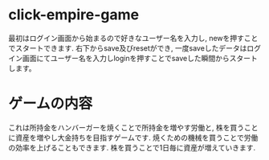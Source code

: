 # click-empire-game
最初はログイン画面から始まるので好きなユーザー名を入力し, newを押すことでスタートできます.
右下からsave及びresetができ, 一度saveしたデータはログイン画面にてユーザー名を入力しloginを押すことでsaveした瞬間からスタートします。

# ゲームの内容
これは所持金をハンバーガーを焼くことで所持金を増やす労働と, 株を買うことに資産を増やし大金持ちを目指すゲームです.
焼くための機械を買うことで労働の効率を上げることもできます.
株を買うことで1日毎に資産が増えていきます.

